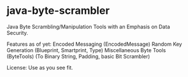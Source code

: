 # java-byte-scrambler
Java Byte Scrambling/Manipulation Tools with an Emphasis on Data Security.

Features as of yet:
Encoded Messaging (EncodedMessage)
Random Key Generation (Blueprint, Smartprint, Type)
Miscellaneous Byte Tools (ByteTools)
(To Binary String, Padding, basic Bit Scrambler)

License:
Use as you see fit. 

